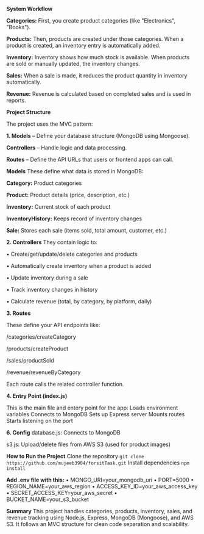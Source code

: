 **System Workflow**

**Categories:**  First, you create product categories (like "Electronics", "Books").

**Products:** Then, products are created under those categories. When a product is created, an inventory entry is automatically added.

**Inventory:** Inventory shows how much stock is available. When products are sold or manually updated, the inventory changes.

**Sales:** When a sale is made, it reduces the product quantity in inventory automatically.

**Revenue:** Revenue is calculated based on completed sales and is used in reports.

**Project Structure**

The project uses the MVC pattern:

**1. Models** – Define your database structure (MongoDB using Mongoose).

**Controllers** – Handle logic and data processing.

**Routes** – Define the API URLs that users or frontend apps can call.

**Models**
These define what data is stored in MongoDB:

**Category:** Product categories

**Product:** Product details (price, description, etc.)

**Inventory:** Current stock of each product

**InventoryHistory:** Keeps record of inventory changes

**Sale:** Stores each sale (items sold, total amount, customer, etc.)

**2. Controllers**
   They contain logic to:

• Create/get/update/delete categories and products

• Automatically create inventory when a product is added

• Update inventory during a sale

• Track inventory changes in history

• Calculate revenue (total, by category, by platform, daily)

**3. Routes**

These define your API endpoints like:

/categories/createCategory

/products/createProduct

/sales/productSold

/revenue/revenueByCategory

Each route calls the related controller function.

**4. Entry Point (index.js)**
   
   This is the main file and entery point for the app:
   Loads environment variables
   Connects to MongoDB
   Sets up Express server
   Mounts routes
   Starts listening on the port

**6. Config**
   database.js: Connects to MongoDB

s3.js: Upload/delete files from AWS S3 (used for product images)

**How to Run the Project**
Clone the repository
`git clone https://github.com/mujeeb3904/forsitTask.git`
Install dependencies
`npm install`

**Add .env file with this:**
• MONGO_URI=your_mongodb_uri
• PORT=5000
• REGION_NAME=your_aws_region
• ACCESS_KEY_ID=your_aws_access_key
• SECRET_ACCESS_KEY=your_aws_secret
• BUCKET_NAME=your_s3_bucket

**Summary**
This project handles categories, products, inventory, sales, and revenue tracking using Node.js, Express, MongoDB (Mongoose), and AWS S3. It follows an MVC structure for clean code separation and scalability.
